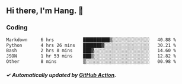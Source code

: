 ## Hi there, I'm Hang. 👋

### Coding

<!--START_SECTION:waka-->

```txt
Markdown     6 hrs           ██████████▒░░░░░░░░░░░░░░   40.88 %
Python       4 hrs 26 mins   ███████▓░░░░░░░░░░░░░░░░░   30.21 %
Bash         2 hrs 8 mins    ███▓░░░░░░░░░░░░░░░░░░░░░   14.60 %
JSON         1 hr 53 mins    ███▒░░░░░░░░░░░░░░░░░░░░░   12.82 %
Other        8 mins          ▒░░░░░░░░░░░░░░░░░░░░░░░░   00.98 %
```

<!--END_SECTION:waka-->

##### ✓ Automatically updated by [GitHub Action](https://github.com/huhuhang/huhuhang/actions).
